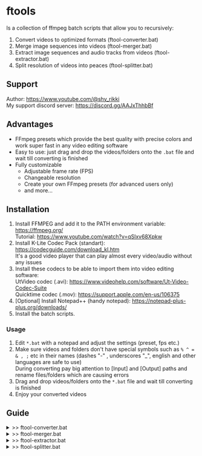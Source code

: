 # ftools
Is a collection of ffmpeg batch scripts that allow you to recursively:  
1. Convert videos to optimized formats (ftool-converter.bat)  
2. Merge image sequences into videos (ftool-merger.bat)  
3. Extract image sequences and audio tracks from videos (ftool-extractor.bat)  
4. Split resolution of videos into peaces (ftool-splitter.bat)  

## Support
Author: https://www.youtube.com/@shy_rikki  
My support discord server: https://discord.gg/AAJxThhbBf  

## Advantages
- FFmpeg presets which provide the best quality with precise colors and work super fast in any video editing software
- Easy to use: just drag and drop the videos/folders onto the `.bat` file and wait till converting is finished
- Fully customizable
  - Adjustable frame rate (FPS)
  - Changeable resolution
  - Create your own FFmpeg presets (for advanced users only)
  - and more...

## Installation
1. Install FFMPEG and add it to the PATH environment variable: https://ffmpeg.org/  
Tutorial: https://www.youtube.com/watch?v=qSlxv68Xpkw  
2. Install K-Lite Codec Pack (standart): https://codecguide.com/download_kl.htm  
It's a good video player that can play almost every video/audio without any issues  
3. Install these codecs to be able to import them into video editing software:  
UtVideo codec (.avi): https://www.videohelp.com/software/Ut-Video-Codec-Suite  
Quicktime codec (.mov): https://support.apple.com/en-us/106375  
4. [Optional] Install Notepad++ (handy notepad): https://notepad-plus-plus.org/downloads/  
5. Install the batch scripts.  

### Usage
1. Edit `*.bat` with a notepad and adjust the settings (preset, fps etc.)  
2. Make sure videos and folders don't have special symbols such as `% ^ = & , ;` etc in their names (dashes "-" , underscores "_", english and other languages are safe to use)  
   During converting pay big attention to [Input] and [Output] paths and rename files/folders which are causing errors  
3. Drag and drop videos/folders onto the `*.bat` file and wait till converting is finished
4. Enjoy your converted videos  


## Guide

<details>
<summary> >> ftool-converter.bat </summary>
<br>

### How to add an ffmpeg preset?
1. Make a new preset  
![image](https://github.com/user-attachments/assets/2a82f8a7-5817-478c-8d13-c8a8842d81e1)  
2. Adjust echo  
![image](https://github.com/user-attachments/assets/660246b8-c04e-4b7d-912e-1dae1ac64c64)  
3. Specify the new preset in `render_all_presets` function to make a preset called "all" work correctly  
![image](https://github.com/user-attachments/assets/7afdd0d8-e285-4806-977d-14f71684036a)  

[Optional] Setup more video extensions which ffmpeg will try to convert  
![image](https://github.com/user-attachments/assets/d2e36bc9-2a6e-49fc-9f21-717f1b1fcdc7)  

<br>
</details>


<details>
<summary> >> ftool-merger.bat </summary>
<br>

1. Make a new preset  
![image](https://github.com/user-attachments/assets/555da13c-c763-4825-819b-6b04bb4975a0)  
2. [Optional] Setup more image extensions which ffmpeg will try to merge  
![image](https://github.com/user-attachments/assets/60689d40-2af2-4b6e-a064-689c8cd4180b)  
3. Adjust echo  
![image](https://github.com/user-attachments/assets/b559c942-8dd1-475f-87d5-2f4bb8d5d039)  
4. Specify the new preset in `render_all_presets` function to make a preset called "all" work correctly  
![image](https://github.com/user-attachments/assets/21446c0c-86d3-4e11-8cbf-faa3e7ac7074)  

<br>
</details>


<details>
<summary> >> ftool-extractor.bat </summary>
<br>

<br>
</details>


<details>
<summary> >> ftool-splitter.bat </summary>
<br>

<br>
</details>
